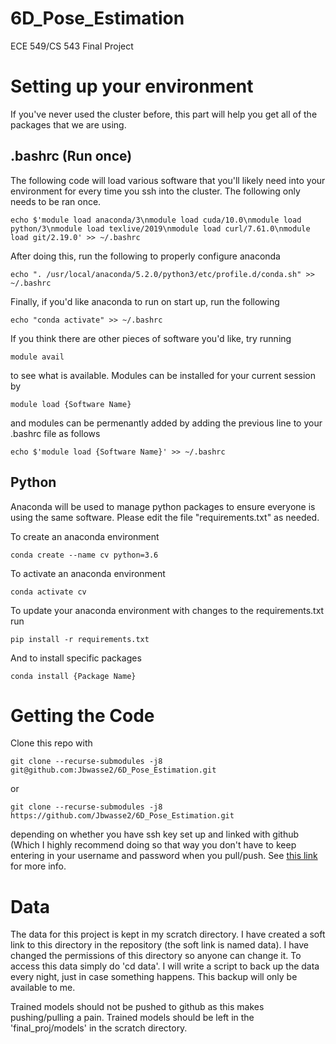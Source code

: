 # 6D_Pose_Estimation
ECE 549/CS 543 Final Project

# Setting up your environment
If you've never used the cluster before, this part will help you get all of the packages that we are using. 

## .bashrc (Run once)
The following code will load various software that you'll likely need into your environment for every time you ssh into the cluster. The following only needs to be ran once.
```
echo $'module load anaconda/3\nmodule load cuda/10.0\nmodule load python/3\nmodule load texlive/2019\nmodule load curl/7.61.0\nmodule load git/2.19.0' >> ~/.bashrc
```
After doing this, run the following to properly configure anaconda
```
echo ". /usr/local/anaconda/5.2.0/python3/etc/profile.d/conda.sh" >> ~/.bashrc
```
Finally, if you'd like anaconda to run on start up, run the following
```
echo "conda activate" >> ~/.bashrc
```
If you think there are other pieces of software you'd like, try running
```
module avail
```
to see what is available. Modules can be installed for your current session by 
```
module load {Software Name}
```
and modules can be permenantly added by adding the previous line to your .bashrc file as follows
```
echo $'module load {Software Name}' >> ~/.bashrc
```
## Python
Anaconda will be used to manage python packages to ensure everyone is using the same software. Please edit the file "requirements.txt" as needed. 

To create an anaconda environment
```
conda create --name cv python=3.6
```

To activate an anaconda environment
```
conda activate cv
```

To update your anaconda environment with changes to the requirements.txt run
```
pip install -r requirements.txt
```

And to install specific packages
```
conda install {Package Name}
```

# Getting the Code
Clone this repo with 
```
git clone --recurse-submodules -j8 git@github.com:Jbwasse2/6D_Pose_Estimation.git
```
or 
```
git clone --recurse-submodules -j8 https://github.com/Jbwasse2/6D_Pose_Estimation.git
```
depending on whether you have ssh key set up and linked with github (Which I highly recommend doing so that way you don't have to keep entering in your username and password when you pull/push. See [this link](https://help.github.com/en/github/authenticating-to-github/generating-a-new-ssh-key-and-adding-it-to-the-ssh-agent) for more info.

# Data
The data for this project is kept in my scratch directory. I have created a soft link to this directory in the repository (the soft link is named data). I have changed the permissions of this directory so anyone can change it. To access this data simply do 'cd data'. I will write a script to back up the data every night, just in case something happens. This backup will only be available to me.

Trained models should not be pushed to github as this makes pushing/pulling a pain. Trained models should be left in the 'final_proj/models' in the scratch directory.
